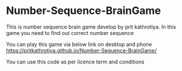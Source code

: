# Number-Sequence-BrainGame
This is number sequence brain game develop by prit kathrotiya. In this game you need to find out correct number sequence

You can play this game via below link on desktop and phone
https://pritkathrotiya.github.io/Number-Sequence-BrainGame/

You can use this code as per licence term and conditions
